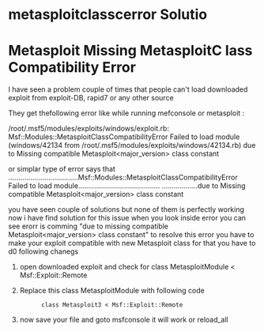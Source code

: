 # metasploitclasscerror Solutio
# Metasploit Missing MetasploitC lass Compatibility Error  

I have seen a problem couple of times that people can't load downloaded exploit  from exploit-DB, rapid7 or any other source 
 
 They get thefollowing error like while running mefconsole or metasploit :  

/root/.msf5/modules/exploits/windows/exploit.rb: Msf::Modules::MetasploitClassCompatibilityError Failed to load module (windows/42134 from /root/.msf5/modules/exploits/windows/42134.rb) due to Missing compatible Metasploit<major_version> class constant

or simplar type of error says that 
...................................Msf::Modules::MetasploitClassCompatibilityError Failed to load module......................................... ..................due to Missing compatible Metasploit<major_version> class constant
							 
							 
you have seen couple of solutions but none of them is perfectly working now i have find solution for this issue 
when you look inside error you can see erorr is comming "due to missing compatible Metasploit<major_version>  class constant"
to resolve this error you have to make your exploit compatible with new Metasploit class for that you have to d0 following chanegs 


1. open downloaded exploit and check for 
             class MetasploitModule < Msf::Exploit::Remote
2. Replace this class MetasploitModule with following code 

             class Metasploit3 < Msf::Exploit::Remote
	     
3. now save your file and goto msfconsole it will work or reload_all

